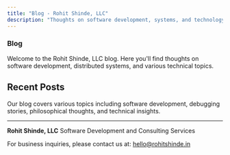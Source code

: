 ```yaml
---
title: "Blog - Rohit Shinde, LLC"
description: "Thoughts on software development, systems, and technology"
---
```


### Blog

Welcome to the Rohit Shinde, LLC blog. Here you'll find thoughts on software development, distributed systems, and various technical topics.

## Recent Posts

Our blog covers various topics including software development, debugging stories, philosophical thoughts, and technical insights.

---

**Rohit Shinde, LLC**
Software Development and Consulting Services

For business inquiries, please contact us at: hello@rohitshinde.in